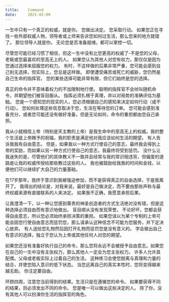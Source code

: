 ```yaml
---
title:    Command
date:     2021-03-09
---
```


一生中只有一个真正的权威，就是你。 您做出决定。 您采取行动。 如果您正在寻找一些外部权威人物，领导者或上师来告诉您如何过生活，那么您来的地方就错了。 那位领导人就是你。 无论您是否准备就绪，都可以掌控一切。

尽管您可能已经习惯了相信，但这一生中没有比您更高的权威了-不是您的父母，老板或您最喜欢的至高无上的人。 如果您认为其他人对您有权力，那仅仅是因为您通过选择来屈服您的权力。 有时，不这样做的后果非常严重，您可能会感到自己别无选择，但实际上，您总是这样做。 即使遭受痛苦或死亡的威胁，您仍然是自己生命的指挥官。 您的某些选择可能非常有限，但它们始终是您的选择。

真正的命令并不意味着权力的不加限制地行使。 聪明的指挥官不会吠叫随机命令，并期望他们被盲目服从。 指挥必须扎根于真理，并以对局势的准确评估为基础。 您是一个感知您的现实的人，您必须根据自己的感知来决定如何行动（或不行动）。 您如何处理这些信息取决于您，生活在等待您的订单。 您可能会感到准备充分，或者您可能还没有做好准备，但是无论如何，命令的重担都由您自己承担。

我从小就相信上帝（特别是天主教的上帝）是我生命中的至高无上的权威。我的整个生活是上帝赐予的祝福，我的职责是满足他对我应该如何生活的期望。 有人告诉我我有自由意志。 但是，如果我以一种方式行使自己的意志，最终我会得到上帝的奖励，而如果以另一种方式行使自己的意志，我最终将受到惩罚。 没什么让我迷失的是，尽管他们的具体教义不一致并且经常与我的常识相违背，但偏爱的道路是让我的权威传授给那些教过这些的人。 我也被鼓励给我我的时间和金钱，以便他们可以继续扩大自己的力量基础。

在17岁那年，我终于意识到我被强迫参加，而不是获得真正的自由选择，于是我离开了。 我得出的结论是，对我来说，最好是自己做决定，而不要由那些声称与最终权威来源有直接联系的人来决定。 如果我不正确，我愿意承担后果。

让我澄清一下，以一种让您感到尊贵的神圣创造者的方式生活绝对没有错，但是这种选择必须自由而有意识地做出。 盲目顺从没有发现荣誉。 不论好坏，您都会获得自由意志，所以您必须始终承担决策的重担。 如果您误以为某个专制的上帝可能会因您行使自由意志而惩罚您，那么请承认这种信念不可能为您服务，并下定决心放弃。 有人送给您礼物然后因打开礼物而惩罚您是没有意义的。 学会做出自己有意识的选择，独立于您认为上帝或其他任何人对您的期望。

如果您还没有准备好执行自己的命令，那么您将永远不会被授予自由意志。如果您在自己的一生中没有主张权力，那么其他人一定会为您主张权力。 许多人允许其配偶，父母或老板实际上过着自己的生活。 这种练习会使您脱离与真理和力量的结合，并使您陷入意识的低下状态。 当您远离自己的真实本性时，您将变得越来越无助。 你注定要自由。

环顾四周，注意您当前得到的结果。生活只是在遵循您的命令。 如果要获得不同的结果，则必须发出不同的命令。 您是唯一可以做出这些决定的人。 除了你，没有其他人可以扮演你生活的指挥官的角色。

